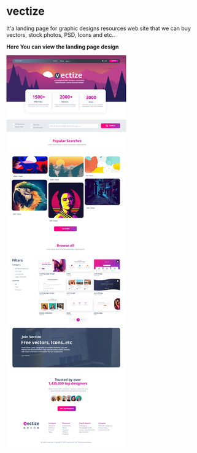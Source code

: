 # vectize
It'a landing page for graphic designs resources web site that we can buy vectors, stock  photos, PSD, Icons and etc..

<b>Here You can view the landing page design</b>

![landing page](https://github.com/thilinamj/vectize/blob/master/design%20files/Landing%20page.png)

